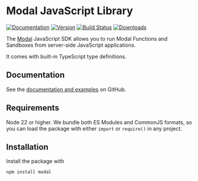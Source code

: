 # Modal JavaScript Library

[![Documentation](https://img.shields.io/badge/docs-reference-blue)](https://modal-labs.github.io/libmodal/)
[![Version](https://img.shields.io/npm/v/modal.svg)](https://www.npmjs.org/package/modal)
[![Build Status](https://github.com/modal-labs/libmodal/actions/workflows/ci.yaml/badge.svg?branch=main)](https://github.com/modal-labs/libmodal/actions?query=branch%3Amain)
[![Downloads](https://img.shields.io/npm/dm/modal.svg)](https://www.npmjs.com/package/modal)

The [Modal](https://modal.com/) JavaScript SDK allows you to run Modal Functions and Sandboxes from server-side JavaScript applications.

It comes with built-in TypeScript type definitions.

## Documentation

See the [documentation and examples](https://github.com/modal-labs/libmodal?tab=readme-ov-file#javascript-modal-js) on GitHub.

## Requirements

Node 22 or higher. We bundle both ES Modules and CommonJS formats, so you can load the package with either `import` or `require()` in any project.

## Installation

Install the package with

```bash
npm install modal
```
